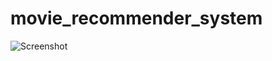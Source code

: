 # movie_recommender_system

![Screenshot](https://user-images.githubusercontent.com/85766553/229740512-bd6b6e77-ed28-42be-828f-d8a62dbb794f.jpg)
